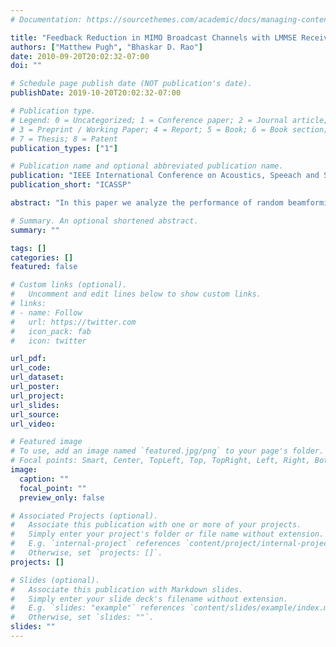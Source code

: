 ```yaml
---
# Documentation: https://sourcethemes.com/academic/docs/managing-content/

title: "Feedback Reduction in MIMO Broadcast Channels with LMMSE Receivers"
authors: ["Matthew Pugh", "Bhaskar D. Rao"]
date: 2010-09-20T20:02:32-07:00
doi: ""

# Schedule page publish date (NOT publication's date).
publishDate: 2019-10-20T20:02:32-07:00

# Publication type.
# Legend: 0 = Uncategorized; 1 = Conference paper; 2 = Journal article;
# 3 = Preprint / Working Paper; 4 = Report; 5 = Book; 6 = Book section;
# 7 = Thesis; 8 = Patent
publication_types: ["1"]

# Publication name and optional abbreviated publication name.
publication: "IEEE International Conference on Acoustics, Speeach and Signal Processing"
publication_short: "ICASSP"

abstract: "In this paper we analyze the performance of random beamforming schemes in a multi-user Gaussian broadcast channel. Each user will have N > 1 receive antennas allowing optimal combining to be performed. To notify the transmitter of its current channel state, each user feeds back their SINR after LMMSE combining. Two feedback schemes are analyzed. The first scheme allows each user to feedback the post-processed SINR for each of the random transmit beams. To analyze this scheme, the distribution of the post-processed SINR is found. The second scheme attempts to limit feedback by allowing each user to feedback only the largest observed post-processed SINR and the index of the associated transmit beam. Using the Fr´echet bounds, the throughput of the reduce feedback scheme is bounded and shown to have the same asymptotic scaling properties as the first scheme. Empirically, it is observed that as the number of users in the system increases, the reduced feedback scheme approaches the throughput of the scheme without thresholding."

# Summary. An optional shortened abstract.
summary: ""

tags: []
categories: []
featured: false

# Custom links (optional).
#   Uncomment and edit lines below to show custom links.
# links:
# - name: Follow
#   url: https://twitter.com
#   icon_pack: fab
#   icon: twitter

url_pdf:
url_code:
url_dataset:
url_poster:
url_project:
url_slides:
url_source:
url_video:

# Featured image
# To use, add an image named `featured.jpg/png` to your page's folder. 
# Focal points: Smart, Center, TopLeft, Top, TopRight, Left, Right, BottomLeft, Bottom, BottomRight.
image:
  caption: ""
  focal_point: ""
  preview_only: false

# Associated Projects (optional).
#   Associate this publication with one or more of your projects.
#   Simply enter your project's folder or file name without extension.
#   E.g. `internal-project` references `content/project/internal-project/index.md`.
#   Otherwise, set `projects: []`.
projects: []

# Slides (optional).
#   Associate this publication with Markdown slides.
#   Simply enter your slide deck's filename without extension.
#   E.g. `slides: "example"` references `content/slides/example/index.md`.
#   Otherwise, set `slides: ""`.
slides: ""
---
```

